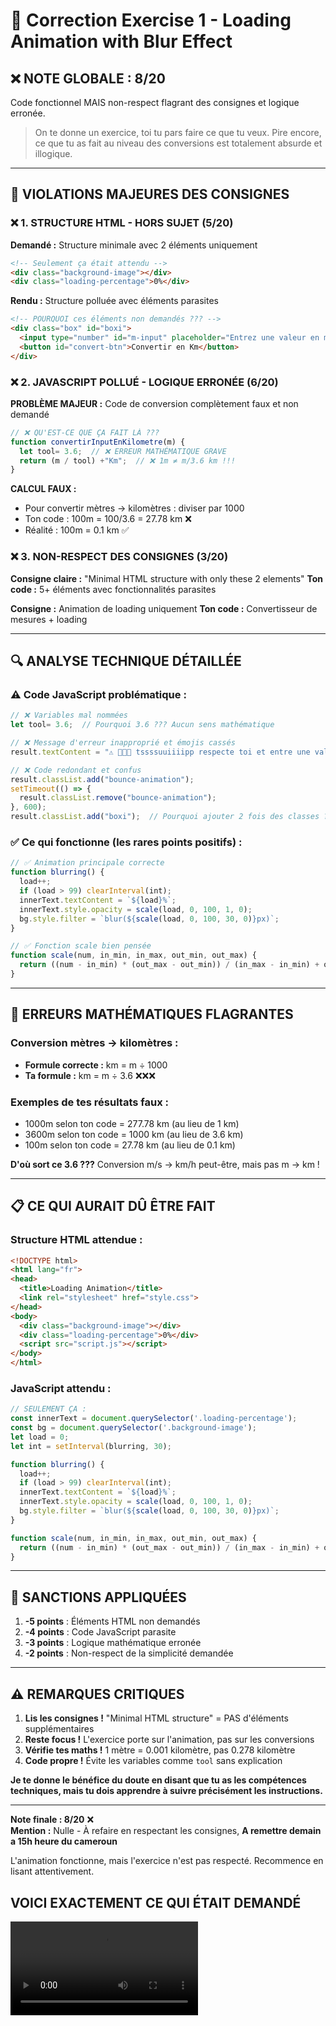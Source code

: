 # 📝 Correction Exercise 1 - Loading Animation with Blur Effect

## ❌ **NOTE GLOBALE : 8/20**

Code fonctionnel MAIS non-respect flagrant des consignes et logique erronée.

> On te donne un exercice, toi tu pars faire ce que tu veux. Pire encore, ce que tu as fait au niveau des conversions est totalement absurde et illogique.

---

## 🚨 **VIOLATIONS MAJEURES DES CONSIGNES**

### ❌ **1. STRUCTURE HTML - HORS SUJET (5/20)**

**Demandé :** Structure minimale avec 2 éléments uniquement
```html
<!-- Seulement ça était attendu -->
<div class="background-image"></div>
<div class="loading-percentage">0%</div>
```

**Rendu :** Structure polluée avec éléments parasites
```html
<!-- POURQUOI ces éléments non demandés ??? -->
<div class="box" id="boxi">
  <input type="number" id="m-input" placeholder="Entrez une valeur en m">
  <button id="convert-btn">Convertir en Km</button>
</div>
```

### ❌ **2. JAVASCRIPT POLLUÉ - LOGIQUE ERRONÉE (6/20)**

**PROBLÈME MAJEUR :** Code de conversion complètement faux et non demandé

```javascript
// ❌ QU'EST-CE QUE ÇA FAIT LÀ ???
function convertirInputEnKilometre(m) {
  let tool= 3.6;  // ❌ ERREUR MATHÉMATIQUE GRAVE
  return (m / tool) +"Km";  // ❌ 1m ≠ m/3.6 km !!!
}
```

**CALCUL FAUX :**
- Pour convertir mètres → kilomètres : diviser par 1000
- Ton code : 100m = 100/3.6 = 27.78 km ❌ 
- Réalité : 100m = 0.1 km ✅

### ❌ **3. NON-RESPECT DES CONSIGNES (3/20)**

**Consigne claire :** "Minimal HTML structure with only these 2 elements"
**Ton code :** 5+ éléments avec fonctionnalités parasites

**Consigne :** Animation de loading uniquement
**Ton code :** Convertisseur de mesures + loading

---

## 🔍 **ANALYSE TECHNIQUE DÉTAILLÉE**

### ⚠️ **Code JavaScript problématique :**

```javascript
// ❌ Variables mal nommées
let tool= 3.6;  // Pourquoi 3.6 ??? Aucun sens mathématique

// ❌ Message d'erreur inapproprié et émojis cassés
result.textContent = "⚠ 🥾🫗😗 tssssuuiiiipp respecte toi et entre une valeur🤦🏾‍♂️";

// ❌ Code redondant et confus
result.classList.add("bounce-animation");
setTimeout(() => {
  result.classList.remove("bounce-animation");
}, 600);
result.classList.add("boxi");  // Pourquoi ajouter 2 fois des classes ???
```

### ✅ **Ce qui fonctionne (les rares points positifs) :**

```javascript
// ✅ Animation principale correcte
function blurring() {
  load++;
  if (load > 99) clearInterval(int);
  innerText.textContent = `${load}%`;
  innerText.style.opacity = scale(load, 0, 100, 1, 0);
  bg.style.filter = `blur(${scale(load, 0, 100, 30, 0)}px)`;
}

// ✅ Fonction scale bien pensée
function scale(num, in_min, in_max, out_min, out_max) {
  return ((num - in_min) * (out_max - out_min)) / (in_max - in_min) + out_min;
}
```

---

## 🎯 **ERREURS MATHÉMATIQUES FLAGRANTES**

### Conversion mètres → kilomètres :
- **Formule correcte :** km = m ÷ 1000
- **Ta formule :** km = m ÷ 3.6 ❌❌❌

### Exemples de tes résultats faux :
- 1000m selon ton code = 277.78 km (au lieu de 1 km)
- 3600m selon ton code = 1000 km (au lieu de 3.6 km)
- 100m selon ton code = 27.78 km (au lieu de 0.1 km)

**D'où sort ce 3.6 ???** Conversion m/s → km/h peut-être, mais pas m → km !

---

## 📋 **CE QUI AURAIT DÛ ÊTRE FAIT**

### Structure HTML attendue :
```html
<!DOCTYPE html>
<html lang="fr">
<head>
  <title>Loading Animation</title>
  <link rel="stylesheet" href="style.css">
</head>
<body>
  <div class="background-image"></div>
  <div class="loading-percentage">0%</div>
  <script src="script.js"></script>
</body>
</html>
```

### JavaScript attendu :
```javascript
// SEULEMENT ÇA :
const innerText = document.querySelector('.loading-percentage');
const bg = document.querySelector('.background-image');
let load = 0;
let int = setInterval(blurring, 30);

function blurring() {
  load++;
  if (load > 99) clearInterval(int);
  innerText.textContent = `${load}%`;
  innerText.style.opacity = scale(load, 0, 100, 1, 0);
  bg.style.filter = `blur(${scale(load, 0, 100, 30, 0)}px)`;
}

function scale(num, in_min, in_max, out_min, out_max) {
  return ((num - in_min) * (out_max - out_min)) / (in_max - in_min) + out_min;
}
```

---

## 🚨 **SANCTIONS APPLIQUÉES**

1. **-5 points** : Éléments HTML non demandés
2. **-4 points** : Code JavaScript parasite 
3. **-3 points** : Logique mathématique erronée
4. **-2 points** : Non-respect de la simplicité demandée

---

## ⚠️ **REMARQUES CRITIQUES**

1. **Lis les consignes !** "Minimal HTML structure" = PAS d'éléments supplémentaires
2. **Reste focus !** L'exercice porte sur l'animation, pas sur les conversions
3. **Vérifie tes maths !** 1 mètre = 0.001 kilomètre, pas 0.278 kilomètre
4. **Code propre !** Évite les variables comme `tool` sans explication

**Je te donne le bénéfice du doute en disant que tu as les compétences techniques, mais tu dois apprendre à suivre précisément les instructions.**

---

**Note finale : 8/20** ❌  
**Mention :** Nulle - À refaire en respectant les consignes, **A remettre demain a 15h heure du cameroun**

L'animation fonctionne, mais l'exercice n'est pas respecté. Recommence en lisant attentivement.

## VOICI EXACTEMENT CE QUI ÉTAIT DEMANDÉ

<video width="auto" height="auto" controls>
  <source src="video/video.mp4" type="video/mp4">
</video>